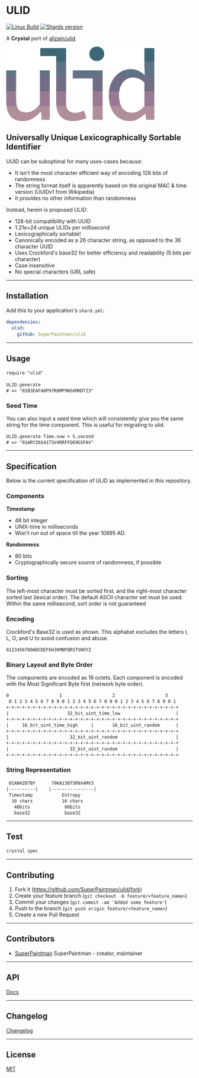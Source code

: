 # ULID

[![Linux Build][travis-image]][travis-url]
[![Shards version][shards-image]][shards-url]

A **Crystal** port of [alizain/ulid][origin-lib-url].


![Logo][logo-image]


## Universally Unique Lexicographically Sortable Identifier

UUID can be suboptimal for many uses-cases because:

- It isn't the most character efficient way of encoding 128 bits of randomness
- The string format itself is apparently based on the original MAC & time version (UUIDv1 from Wikipedia)
- It provides no other information than randomness

Instead, herein is proposed ULID:

- 128-bit compatibility with UUID
- 1.21e+24 unique ULIDs per millisecond
- Lexicographically sortable!
- Canonically encoded as a 26 character string, as opposed to the 36 character UUID
- Uses Crockford's base32 for better efficiency and readability (5 bits per character)
- Case insensitive
- No special characters (URL safe)


--------------------------------------------------------------------------------

## Installation

Add this to your application's `shard.yml`:

```yaml
dependencies:
  ulid:
    github: SuperPaintman/ulid
```


--------------------------------------------------------------------------------

## Usage

```crystal
require "ulid"

ULID.generate
# => "01B3EAF48P97R8MP9WS6MHDTZ3"
```


### Seed Time

You can also input a seed time which will consistently give you the same string for the time component. This is useful for migrating to ulid.

```crystal
ULID.generate Time.now + 5.second
# => "01ARYZ6S41TSV4RRFFQ69G5FAV"
```


--------------------------------------------------------------------------------

## Specification

Below is the current specification of ULID as implemented in this repository.


### Components

**Timestamp**
- 48 bit integer
- UNIX-time in milliseconds
- Won't run out of space till the year 10895 AD.

**Randomness**
- 80 bits
- Cryptographically secure source of randomness, if possible


### Sorting

The left-most character must be sorted first, and the right-most character
sorted last (lexical order). The default ASCII character set must be used.
Within the same millisecond, sort order is not guaranteed


### Encoding

Crockford's Base32 is used as shown. This alphabet excludes the letters I, L, O,
and U to avoid confusion and abuse.

```
0123456789ABCDEFGHJKMNPQRSTVWXYZ
```


### Binary Layout and Byte Order

The components are encoded as 16 octets. Each component is encoded with the Most
Significant Byte first (network byte order).

```
0                   1                   2                   3
 0 1 2 3 4 5 6 7 8 9 0 1 2 3 4 5 6 7 8 9 0 1 2 3 4 5 6 7 8 9 0 1
+-+-+-+-+-+-+-+-+-+-+-+-+-+-+-+-+-+-+-+-+-+-+-+-+-+-+-+-+-+-+-+-+
|                      32_bit_uint_time_low                     |
+-+-+-+-+-+-+-+-+-+-+-+-+-+-+-+-+-+-+-+-+-+-+-+-+-+-+-+-+-+-+-+-+
|     16_bit_uint_time_high     |       16_bit_uint_random      |
+-+-+-+-+-+-+-+-+-+-+-+-+-+-+-+-+-+-+-+-+-+-+-+-+-+-+-+-+-+-+-+-+
|                       32_bit_uint_random                      |
+-+-+-+-+-+-+-+-+-+-+-+-+-+-+-+-+-+-+-+-+-+-+-+-+-+-+-+-+-+-+-+-+
|                       32_bit_uint_random                      |
+-+-+-+-+-+-+-+-+-+-+-+-+-+-+-+-+-+-+-+-+-+-+-+-+-+-+-+-+-+-+-+-+
```


### String Representation

```
 01AN4Z07BY      79KA1307SR9X4MV3
|----------|    |----------------|
 Timestamp           Entropy
  10 chars           16 chars
   48bits             80bits
   base32             base32
```


--------------------------------------------------------------------------------

## Test

```sh
crystal spec
```


--------------------------------------------------------------------------------

## Contributing

1. Fork it (<https://github.com/SuperPaintman/ulid/fork>)
2. Create your feature branch (`git checkout -b feature/<feature_name>`)
3. Commit your changes (`git commit -am 'Added some feature'`)
4. Push to the branch (`git push origin feature/<feature_name>`)
5. Create a new Pull Request


--------------------------------------------------------------------------------

## Contributors

- [SuperPaintman](https://github.com/SuperPaintman) SuperPaintman - creator, maintainer


--------------------------------------------------------------------------------

## API
[Docs][docs-url]


--------------------------------------------------------------------------------

## Changelog
[Changelog][changelog-url]


--------------------------------------------------------------------------------

## License

[MIT][license-url]


[license-url]: LICENSE
[changelog-url]: CHANGELOG.md
[docs-url]: https://superpaintman.github.io/ulid/
[logo-image]: README/logo.png
[origin-lib-url]: https://github.com/alizain/ulid
[travis-image]: https://img.shields.io/travis/SuperPaintman/ulid/master.svg?label=linux
[travis-url]: https://travis-ci.org/SuperPaintman/ulid
[shards-image]: https://img.shields.io/github/tag/superpaintman/ulid.svg?label=shards
[shards-url]: https://github.com/superpaintman/ulid

